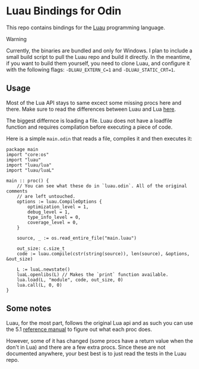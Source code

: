 # Luau Bindings for Odin

This repo contains bindings for the [Luau](https://luau-lang.org) programming language.

> [!WARNING]
> Currently, the binaries are bundled and only for Windows. I plan to include a small build script to pull the Luau repo and build it directly.
In the meantime, if you want to build them yourself, you need to clone Luau, and configure it with the following flags: `-DLUAU_EXTERN_C=1` and `-DLUAU_STATIC_CRT=1`.

## Usage
Most of the Lua API stays to same excect some missing procs here and there.
Make sure to read the differences between Luau and Lua [here](https://luau-lang.org/compatibility).

The biggest differnce is loading a file. Luau does not have a loadfile function and requires compilation
before executing a piece of code.

Here is a simple `main.odin` that reads a file, compiles it and then executes it:
```odin
package main
import "core:os"
import "luau"
import "luau/lua"
import "luau/luaL"

main :: proc() {
    // You can see what these do in `luau.odin`. All of the original comments
    // are left untouched.
    options := luau.CompileOptions {
        optimization_level = 1,
        debug_level = 1,
        type_info_level = 0,
        coverage_level = 0,
    }

    source, _ := os.read_entire_file("main.luau")

    out_size: c.size_t
    code := luau.compile(cstr(string(source)), len(source), &options, &out_size)

    L := luaL.newstate()
    luaL.openlibs(L) // Makes the `print` function available.
    lua.load(L, "module", code, out_size, 0)
    lua.call(L, 0, 0)
}
```

## Some notes
Luau, for the most part, follows the original Lua api and as such you can use the 5.1 [reference manual](https://www.lua.org/manual/5.1/manual.html) to figure out what each proc does.

However, some of it has changed (some procs have a return value when the don't in Lua) and there are a few extra procs. Since these are not documented anywhere, your best best is to just read the tests in the Luau repo.